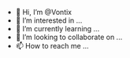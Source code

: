 - 👋 Hi, I’m @Vontix
- 👀 I’m interested in ...
- 🌱 I’m currently learning ...
- 💞️ I’m looking to collaborate on ...
- 📫 How to reach me ...

<!---
Vontix/Vontix is a ✨ special ✨ repository because its `README.md` (this file) appears on your GitHub profile.
You can click the Preview link to take a look at your changes.
--->
